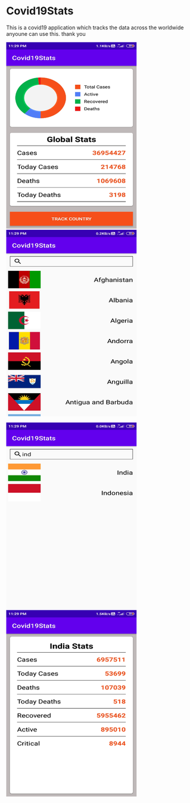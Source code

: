 # Covid19Stats

This is a covid19 application
which tracks the data across the worldwide anyoune can use this.
thank you

<img src="https://github.com/DK-UK/Covid19Stats/blob/master/Screenshot_2020-10-09-23-29-19-987_com.example.covid19stats.jpg" width="350" height="500" title="Main Screen">  <img title="Country List" width="350" height="500" src="https://github.com/DK-UK/Covid19Stats/blob/master/Screenshot_2020-10-09-23-29-31-121_com.example.covid19stats.jpg">

<img src="https://github.com/DK-UK/Covid19Stats/blob/master/Screenshot_2020-10-09-23-29-49-670_com.example.covid19stats.jpg" width="350" height="500" title="search functionality">  <img src="https://github.com/DK-UK/Covid19Stats/blob/master/Screenshot_2020-10-09-23-29-54-802_com.example.covid19stats.jpg" width="350" height="500" title="Country stats">
